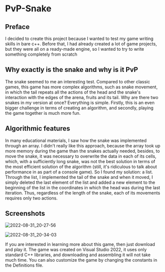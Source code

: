 # PvP-Snake
## Preface
I decided to create this project because I wanted to test my game writing skills in bare c++. Before that, I had already created a lot of game projects, but they were all on a ready-made engine, so I wanted to try to write something completely from scratch
## Why exactly is the snake and why is it PvP
The snake seemed to me an interesting test. Compared to other classic games, this game has more complex algorithms, such as snake movement, in which the tail repeats all the actions of the head and the snake's interaction with the edges of the arena, fruits and its tail. Why are there two snakes in my version at once? Everything is simple. Firstly, this is an even bigger challenge in terms of creating an algorithm, and secondly, playing the game together is much more fun.
## Algorithmic features
In many educational materials, I saw how the snake was implemented through an array. I didn't really like this approach, because the array took up more memory during the game than the snakes actually needed, besides, to move the snake, it was necessary to overwrite the data in each of its cells, which, with a sufficiently long snake, was not the best solution in terms of the most efficient solution of the algorithm (still, it's ridiculous to talk about performance in as part of a console game). So I found my solution: a list. Through the list, I implemented the tail of the snake and when it moved, I simply deleted the last element of the list and added a new element to the beginning of the list in the coordinates in which the head was during the last iteration. Thus, regardless of the length of the snake, each of its movements requires only two actions.
## Screenshots
![2022-08-31_20-27-56](https://user-images.githubusercontent.com/67451613/187676946-f35d931d-21e7-4d9b-b4e0-ed88a6342c6b.png)

![2022-08-31_20-34-03](https://user-images.githubusercontent.com/67451613/187676984-6cba3f33-e851-4b70-aff1-2f04b7899e31.png)

If you are interested in learning more about this game, then just download and play it. The game was created on Visual Studio 2022, it uses only standard C++ libraries, and downloading and assembling it will not take much time. You can also customize the game by changing the constants in the Definitions file.
